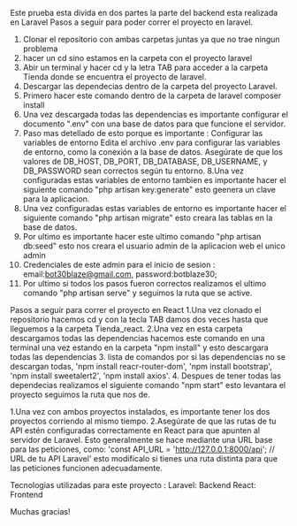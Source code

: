 Este prueba esta divida en dos partes la parte del backend esta realizada en Laravel
Pasos a seguir para poder correr el proyecto en laravel.
1. Clonar el repositorio con ambas carpetas juntas ya que no trae ningun problema
2. hacer un cd sino estamos en la carpeta con el proyecto laravel
3. Abir un terminal y hacer cd y la letra TAB para acceder a la carpeta Tienda donde se encuentra el proyecto de laravel.
4. Descargar las dependecias dentro de la carpeta del proyecto Laravel.
5. Primero hacer este comando dentro de la carpeta de laravel composer install
6. Una vez descargada todas las dependencias es importante configurar el documento ".env" con una base de datos para que funcione el servidor.
7. Paso mas detellado de esto porque es importante :  Configurar las variables de entorno
Edita el archivo .env para configurar las variables de entorno, como la conexión a la base de datos. Asegúrate de que los valores de DB_HOST, DB_PORT, DB_DATABASE, DB_USERNAME, y DB_PASSWORD sean correctos según tu entorno.
8.Una vez configuradas estas variables de entorno tambien es importante hacer el siguiente comando "php artisan key:generate" esto geenera un clave para la aplicacion.
9. Una vez configuradas estas variables de entorno es importante hacer el siguiente comando "php artisan migrate" esto creara las tablas en la base de datos.
10. Por ultimo es importante hacer este ultimo comando "php artisan db:seed" esto nos creara el usuario admin de la aplicacion web el unico admin
11. Credenciales de este admin para el inicio de sesion : email:bot30blaze@gmail.com, password:botblaze30;
12. Por ultimo si todos los pasos fueron correctos realizamos el ultimo comando "php artisan serve" y seguimos la ruta  que se active.

Pasos a seguir para correr el proyecto en React
1.Una vez clonado el repositorio hacemos cd y con la tecla TAB damos dos veces hasta que lleguemos a la carpeta Tienda_react.
2.Una vez en esta carpeta descargamos todas las dependencias hacemos este comando en una terminal una vez estando en la carpeta "npm install" y esto descargara todas las dependencias
3. lista de comandos por si las dependencias no se descargan todas, 'npm install reacr-router-dom', 'npm install bootstrap', 'npm install sweetalert2', 'npm install axios'.
4. Despues de tener todas las dependecias realizamos el siguiente comando "npm start" esto levantara el proyecto seguimos la ruta que nos de.

1.Una vez con ambos proyectos instalados, es importante tener los dos proyectos corriendo al mismo tiempo.
2.Asegúrate de que las rutas de tu API estén configuradas correctamente en React para que apunten al servidor de Laravel. 
Esto generalmente se hace mediante una URL base para las peticiones, como:
'const API_URL = 'http://127.0.0.1:8000/api'; // URL de tu API Laravel' esto modificalo si tienes una ruta distinta para que las peticiones funcionen adecuadamente.

Tecnologias utilizadas para este proyecto :
Laravel: Backend
React: Frontend

Muchas gracias!


